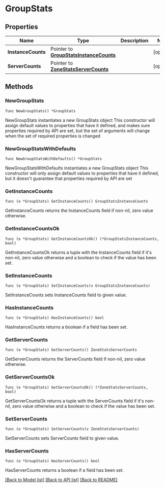 # GroupStats

## Properties

Name | Type | Description | Notes
------------ | ------------- | ------------- | -------------
**InstanceCounts** | Pointer to [**GroupStatsInstanceCounts**](group_stats_instanceCounts.md) |  | [optional] 
**ServerCounts** | Pointer to [**ZoneStatsServerCounts**](zone_stats_serverCounts.md) |  | [optional] 

## Methods

### NewGroupStats

`func NewGroupStats() *GroupStats`

NewGroupStats instantiates a new GroupStats object
This constructor will assign default values to properties that have it defined,
and makes sure properties required by API are set, but the set of arguments
will change when the set of required properties is changed

### NewGroupStatsWithDefaults

`func NewGroupStatsWithDefaults() *GroupStats`

NewGroupStatsWithDefaults instantiates a new GroupStats object
This constructor will only assign default values to properties that have it defined,
but it doesn't guarantee that properties required by API are set

### GetInstanceCounts

`func (o *GroupStats) GetInstanceCounts() GroupStatsInstanceCounts`

GetInstanceCounts returns the InstanceCounts field if non-nil, zero value otherwise.

### GetInstanceCountsOk

`func (o *GroupStats) GetInstanceCountsOk() (*GroupStatsInstanceCounts, bool)`

GetInstanceCountsOk returns a tuple with the InstanceCounts field if it's non-nil, zero value otherwise
and a boolean to check if the value has been set.

### SetInstanceCounts

`func (o *GroupStats) SetInstanceCounts(v GroupStatsInstanceCounts)`

SetInstanceCounts sets InstanceCounts field to given value.

### HasInstanceCounts

`func (o *GroupStats) HasInstanceCounts() bool`

HasInstanceCounts returns a boolean if a field has been set.

### GetServerCounts

`func (o *GroupStats) GetServerCounts() ZoneStatsServerCounts`

GetServerCounts returns the ServerCounts field if non-nil, zero value otherwise.

### GetServerCountsOk

`func (o *GroupStats) GetServerCountsOk() (*ZoneStatsServerCounts, bool)`

GetServerCountsOk returns a tuple with the ServerCounts field if it's non-nil, zero value otherwise
and a boolean to check if the value has been set.

### SetServerCounts

`func (o *GroupStats) SetServerCounts(v ZoneStatsServerCounts)`

SetServerCounts sets ServerCounts field to given value.

### HasServerCounts

`func (o *GroupStats) HasServerCounts() bool`

HasServerCounts returns a boolean if a field has been set.


[[Back to Model list]](../README.md#documentation-for-models) [[Back to API list]](../README.md#documentation-for-api-endpoints) [[Back to README]](../README.md)


